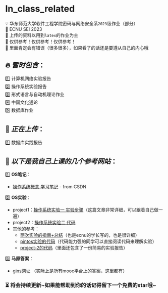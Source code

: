 # In_class_related

💡 华东师范大学软件工程学院密码与网络安全系`2023`级作业（部分）  
📌 ECNU SEI 2023  
📌 上传的资料以用到`latex`的作业为主  
📌 仅供参考！仅供参考！仅供参考！  
📌 里面肯定会有错误（很多很多），如果看了的话还是要遵从自己的内心哦

## 🔥 ***暂时包含***：  
1️⃣ 计算机网络实验报告  
2️⃣ 操作系统实验报告  
3️⃣ 形式语言与自动机理论作业  
4️⃣ 中国文化通论  
5️⃣ 数据库作业  

## 🚀 ***正在上传***：  
1️⃣ 数据库实践报告  


## :balloon: ***以下是我自己上课的几个参考网站***：  
1️⃣ **OS笔记**：
- [操作系统概念 学习笔记](https://blog.csdn.net/qq_39326472/article/details/88828361) - from CSDN

2️⃣ **OS实验**：
- project1：[操作系统实验一 实验步骤](https://www.cnblogs.com/laiy/p/pintos_project1_thread.html)（这篇文章非常详细，可以跟着自己做一遍）  
- project2：[操作系统实验二 代码](https://github.com/ChristianJHughes/pintos-project2)   
- 其他的参考：
	- [两次实验的指南+总结](https://zhuanlan.zhihu.com/p/104497182)（也是ecnu的学长写的，也是很详细）  
	- [pintos实验的代码](https://github.com/CCXXXI/pintos)（代码能力强的同学可以直接阅读代码来理解实验）  
	- [project-2的代码](https://github.com/Wang-GY/pintos-project2/)（里面还包含了一份简易的实验报告）

3️⃣ **马原答案**：  
- [gins网址](https://ginnnnnn.top/mooc/)  （实际上是所有mooc平台上的答案，这里都有）

### ⏳ 将会持续更新\~如果能帮助到你的话记得留下一个免费的star哦\~  


